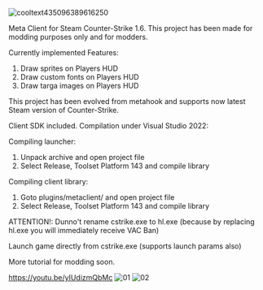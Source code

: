 
![cooltext435096389616250](https://user-images.githubusercontent.com/47526527/236882940-37388abb-58a8-4c5c-97e9-0fb0b4d48750.png)

Meta Client for Steam Counter-Strike 1.6.
This project has been made for modding purposes only and for modders.

Currently implemented Features:

1. Draw sprites on Players HUD
2. Draw custom fonts on Players HUD
3. Draw targa images on Players HUD

This project has been evolved from metahook and supports now latest Steam version of Counter-Strike.

Client SDK included.
Compilation under Visual Studio 2022:

Compiling launcher:
1. Unpack archive and open project file
2. Select Release, Toolset Platform 143 and compile library

Compiling client library:
1. Goto plugins/metaclient/ and open project file
2. Select Release, Toolset Platform 143 and compile library

ATTENTION!: Dunno't rename cstrike.exe to hl.exe (because by replacing hl.exe you will immediately receive VAC Ban)

Launch game directly from cstrike.exe (supports launch params also)

More tutorial for modding soon.

https://youtu.be/yIUdizmQbMc
![01](https://user-images.githubusercontent.com/47526527/236885535-bdcd2432-a443-492f-b68a-bb2825e47eb0.jpg)
![02](https://user-images.githubusercontent.com/47526527/236885556-05b6cd6f-8855-4e47-b801-64f8c8566c8e.jpg)
